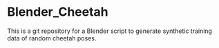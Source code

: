 # Blender_Cheetah
This is a git repository for a Blender script to generate synthetic training data of random cheetah poses.
